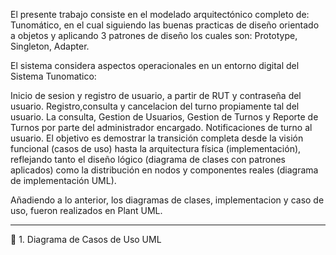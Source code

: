 El presente trabajo consiste en el modelado arquitectónico completo de: Tunomático, en el cual siguiendo las buenas practicas de diseño orientado a objetos y aplicando 3 patrones de diseño los cuales son: Prototype, Singleton, Adapter.

El sistema considera aspectos operacionales en un entorno digital del Sistema Tunomatico:

Inicio de sesion y registro de usuario, a partir de RUT y contraseña del usuario.
Registro,consulta y cancelacion del turno propiamente tal del usuario.
La consulta, Gestion de Usuarios, Gestion de Turnos y Reporte de Turnos por parte del administrador encargado.
Notificaciones de turno al usuario.
El objetivo es demostrar la transición completa desde la visión funcional (casos de uso) hasta la arquitectura física (implementación), reflejando tanto el diseño lógico (diagrama de clases con patrones aplicados) como la distribución en nodos y componentes reales (diagrama de implementación UML).

Añadiendo a lo anterior, los diagramas de clases, implementacion y caso de uso, fueron realizados en Plant UML.

---
🔹 1. Diagrama de Casos de Uso UML
